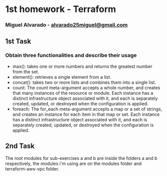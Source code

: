 # 1st homework - Terraform

### Miguel Alvarado - alvarado25miguel@gmail.com

## 1st Task
### Obtain three functionalities and describe their usage
- max(): takes one or more numbers and returns the greatest number from the set.
- element(): retrieves a single element from a list.
- concat(): takes two or more lists and combines them into a single list.
- count: The count meta-argument accepts a whole number, and creates that many instances of the resource or module. Each instance has a distinct infrastructure object associated with it, and each is separately created, updated, or destroyed when the configuration is applied.
- foreach: The for_each meta-argument accepts a map or a set of strings, and creates an instance for each item in that map or set. Each instance has a distinct infrastructure object associated with it, and each is separately created, updated, or destroyed when the configuration is applied.
## 2nd Task
The root modules for sub-exercises a and b are inside the folders a and b respectively, the modules i'm using are on the modules folder and terraform-aws-vpc folder.